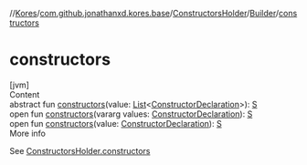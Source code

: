 //[Kores](../../../index.md)/[com.github.jonathanxd.kores.base](../../index.md)/[ConstructorsHolder](../index.md)/[Builder](index.md)/[constructors](constructors.md)



# constructors  
[jvm]  
Content  
abstract fun [constructors](constructors.md)(value: [List](https://kotlinlang.org/api/latest/jvm/stdlib/kotlin.collections/-list/index.html)<[ConstructorDeclaration](../../-constructor-declaration/index.md)>): [S](index.md)  
open fun [constructors](constructors.md)(vararg values: [ConstructorDeclaration](../../-constructor-declaration/index.md)): [S](index.md)  
open fun [constructors](constructors.md)(value: [ConstructorDeclaration](../../-constructor-declaration/index.md)): [S](index.md)  
More info  


See [ConstructorsHolder.constructors](../constructors.md)

  



